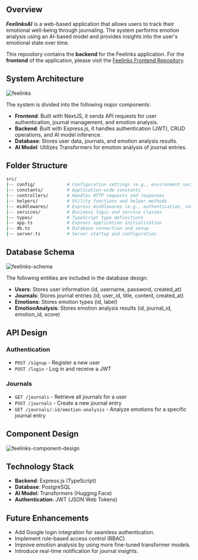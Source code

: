 ## Overview

_**FeelinksAI**_ is a web-based application that allows users to track their emotional well-being through journaling. The system performs emotion analysis using an AI-based model and provides insights into the user's emotional state over time.

This repository contains the **backend** for the Feelinks application. For the **frontend** of the application, please visit the [Feelinks Frontend Repository](https://github.com/gamassss/feelinks-fe).

## System Architecture
![feelinks](https://github.com/user-attachments/assets/33853ba5-0e53-4ebe-8834-de6fabc6b320)

The system is divided into the following major components:
- **Frontend**: Built with NextJS, it sends API requests for user authentication, journal management, and emotion analysis.
- **Backend**: Built with Express.js, it handles authentication (JWT), CRUD operations, and AI model inference.
- **Database**: Stores user data, journals, and emotion analysis results.
- **AI Model**: Utilizes Transformers for emotion analysis of journal entries.

## Folder Structure
```bash
src/
|-- config/            # Configuration settings (e.g., environment variables)
|-- constants/         # Application-wide constants
|-- controllers/       # Handles HTTP requests and responses
|-- helpers/           # Utility functions and helper methods
|-- middlewares/       # Express middlewares (e.g., authentication, validation)
|-- services/          # Business logic and service classes
|-- types/             # TypeScript type definitions
|-- app.ts             # Express application initialization
|-- db.ts              # Database connection and setup
|-- server.ts          # Server startup and configuration
```

## Database Schema
![feelinks-schema](https://github.com/user-attachments/assets/534e7819-2f63-487d-9ff1-27dab934ae1a)

The following entities are included in the database design:

- **Users**: Stores user information (id, username, password, created_at)
- **Journals**: Stores journal entries (id, user_id, title, content, created_at)
- **Emotions**: Stores emotion types (id, label)
- **EmotionAnalysis**: Stores emotion analysis results (id, journal_id, emotion_id, score)

## API Design

### Authentication
- `POST /signup` - Register a new user
- `POST /login` - Log in and receive a JWT

### Journals
- `GET /journals` - Retrieve all journals for a user
- `POST /journals` - Create a new journal entry
- `GET /journals/:id/emotion-analysis` - Analyze emotions for a specific journal entry

## Component Design
![feelinks-component-design](https://github.com/user-attachments/assets/8d71b511-a5ce-4b87-9c7e-be402adcb3e0)

## Technology Stack
- **Backend**: Express.js (TypeScript)
- **Database**: PostgreSQL
- **AI Model**: Transformers (Hugging Face)
- **Authentication**: JWT (JSON Web Tokens)

## Future Enhancements
- Add Google login integration for seamless authentication.
- Implement role-based access control (RBAC).
- Improve emotion analysis by using more fine-tuned transformer models.
- Introduce real-time notification for journal insights.

